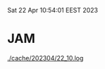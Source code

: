 Sat 22 Apr 10:54:01 EEST 2023
# JAM
<a href='./cache/202304/22_10.log'>./cache/202304/22_10.log</a>
